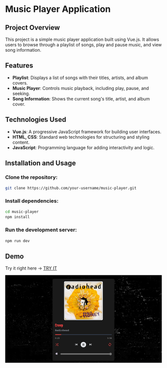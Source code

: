 # Music Player Application

## Project Overview

This project is a simple music player application built using Vue.js. It allows users to browse through a playlist of songs, play and pause music, and view song information.

## Features

- **Playlist**: Displays a list of songs with their titles, artists, and album covers.
- **Music Player**: Controls music playback, including play, pause, and seeking.
- **Song Information**: Shows the current song's title, artist, and album cover.

## Technologies Used

- **Vue.js**: A progressive JavaScript framework for building user interfaces.
- **HTML, CSS**: Standard web technologies for structuring and styling content.
- **JavaScript**: Programming language for adding interactivity and logic.

## Installation and Usage

### Clone the repository:

```bash
git clone https://github.com/your-username/music-player.git
```

### Install dependencies:

```bash
cd music-player
npm install
```

### Run the development server:

```bash
npm run dev
```

## Demo

Try it right here -> [TRY IT](https://chocolaz.github.io/Punktify/)

![Music Player Controls](src/assets/demo/player.png)
